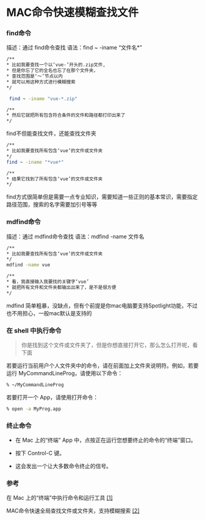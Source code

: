# MAC命令快速模糊查找文件



### find命令

描述：通过 find命令查找
语法：find ~ -iname “文件名*”
```bash
/**
* 比如我要查找一个以‘vue-’开头的.zip文件,
* 但是你忘了它的全名也忘了在那个文件夹，
* 查找范围是‘～’节点以内
* 就可以用这种方式进行模糊搜索
*/

 find ~ -iname "vue-*.zip"

/**
* 然后它就把所有包含符合条件的文件和路径都打印出来了
*/
```

find不但能查找文件，还能查找文件夹
```bash
/**
* 比如我要查找所有包含‘vue’的文件或文件夹
*/
find ~ -iname "*vue*"

/**
* 结果它找到了所有包含‘vue’的文件或文件夹
*/
```

find方式很简单但是需要一点专业知识，需要知道一些正则的基本常识，需要指定路径范围，搜索的名字需要加引号等等

### mdfind命令

描述：通过 mdfind命令查找
语法：mdfind -name 文件名
```bash
/**
* 比如我要查找所有包含‘vue’的文件或文件夹
*/
mdfind -name vue

/**
* 看，我直接输入我要找的关键字‘vue’
* 就把所有文件和文件夹都输出出来了，是不是很方便
*/
```

mdfind 简单粗暴，没缺点，但有个前提是你mac电脑要支持Spotlight功能，不过也不用担心，一般mac默认是支持的

### 在 shell 中执行命令

>你是找到这个文件或文件夹了，但是你想直接打开它，那么怎么打开呢，看下面

若要运行当前用户个人文件夹中的命令，请在前面加上文件夹说明符。例如，若要运行 MyCommandLineProg，请使用以下命令：

```bash
% ~/MyCommandLineProg
```

若要打开一个 App，请使用打开命令：
```bash
% open -a MyProg.app
```

### 终止命令
*   在 Mac 上的“终端” App 中，点按正在运行您想要终止的命令的“终端”窗口。

*    按下 Control-C 键。

*    这会发出一个让大多数命令终止的信号。


### 参考
在 Mac 上的“终端”中执行命令和运行工具 [[1]](https://support.apple.com/zh-cn/guide/terminal/apdb66b5242-0d18-49fc-9c47-a2498b7c91d5/mac)

MAC命令快速全局查找文件或文件夹，支持模糊搜索 [[2]](https://blog.csdn.net/weixin_34403976/article/details/88844651)
